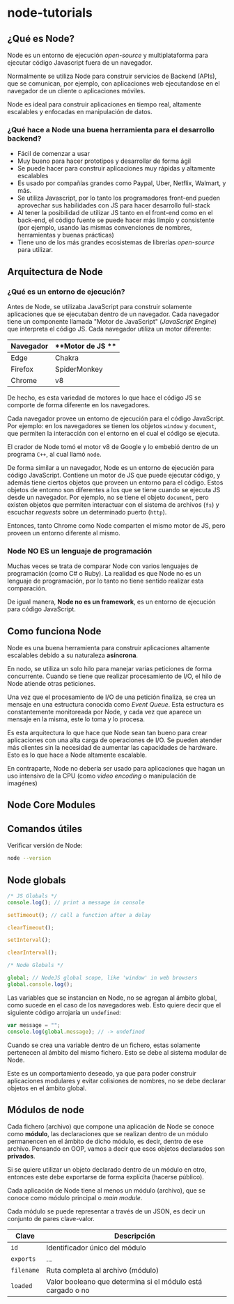 # node-tutorials

## ¿Qué es Node?

Node es un entorno de ejecución _open-source_ y multiplataforma para ejecutar código Javascript fuera de un navegador.

Normalmente se utiliza Node para construir servicios de Backend (APIs), que se comunican, por ejemplo, con aplicaciones web ejecutandose en el navegador de un cliente o aplicaciones móviles.

Node es ideal para construir aplicaciones en tiempo real, altamente escalables y enfocadas en manipulación de datos.

### ¿Qué hace a Node una buena herramienta para el desarrollo backend?

- Fácil de comenzar a usar
- Muy bueno para hacer prototipos y desarrollar de forma ágil
- Se puede hacer para construir aplicaciones muy rápidas y altamente escalables
- Es usado por compañías grandes como Paypal, Uber, Netflix, Walmart, y más.
- Se utiliza Javascript, por lo tanto los programadores front-end pueden aprovechar sus habilidades con JS para hacer desarrollo full-stack
- Al tener la posibilidad de utilizar JS tanto en el front-end como en el back-end, el código fuente se puede hacer más limpio y consistente (por ejemplo, usando las mismas convenciones de nombres, herramientas y buenas prácticas)
- Tiene uno de los más grandes ecosistemas de librerías _open-source_ para utilizar.

## Arquitectura de Node

### ¿Qué es un entorno de ejecución?

Antes de Node, se utilizaba JavaScript para construir solamente aplicaciones que se ejecutaban dentro de un navegador. Cada navegador tiene un componente llamada "Motor de JavaScript" (_JavaScript Engine_) que interpreta el código JS. Cada navegador utiliza un motor diferente:

| **Navegador** | **Motor de JS ** |
| ------------- | ---------------- |
| Edge          | Chakra           |
| Firefox       | SpiderMonkey     |
| Chrome        | v8               |

De hecho, es esta variedad de motores lo que hace el código JS se comporte de forma diferente en los navegadores.

Cada navegador provee un entorno de ejecución para el código JavaScript. Por ejemplo: en los navegadores se tienen los objetos `window` y `document`, que permiten la interacción con el entorno en el cual el código se ejecuta.

El crador de Node tomó el motor v8 de Google y lo embebió dentro de un programa `C++`, al cual llamó `node`.

De forma similar a un navegador, Node es un entorno de ejecución para código JavaScript. Contiene un motor de JS que puede ejecutar código, y además tiene ciertos objetos que proveen un entorno para el código. Estos objetos de entorno son diferentes a los que se tiene cuando se ejecuta JS desde un navegador. Por ejemplo, no se tiene el objeto `document`, pero existen objetos que permiten interactuar con el sistema de archivos (`fs`) y escuchar _requests_ sobre un determinado puerto (`http`).

Entonces, tanto Chrome como Node comparten el mismo motor de JS, pero proveen un entorno diferente al mismo.

### Node NO ES un lenguaje de programación

Muchas veces se trata de comparar Node con varios lenguajes de programación (como C# o Ruby). La realidad es que Node no es un lenguaje de programación, por lo tanto no tiene sentido realizar esta comparación.

De igual manera, **Node no es un framework**, es un entorno de ejecución para código JavaScript.

## Como funciona Node

Node es una buena herramienta para construir aplicaciones altamente escalables debido a su naturaleza **asíncrona**.

En nodo, se utiliza un solo hilo para manejar varias peticiones de forma concurrente. Cuando se tiene que realizar procesamiento de I/O, el hilo de Node atiende otras peticiones.

Una vez que el procesamiento de I/O de una petición finaliza, se crea un mensaje en una estructura conocida como _Event Queue_. Esta estructura es constantemente monitoreada por Node, y cada vez que aparece un mensaje en la misma, este lo toma y lo procesa.

Es esta arquitectura lo que hace que Node sean tan bueno para crear aplicaciones con una alta carga de operaciones de I/O. Se pueden atender más clientes sin la necesidad de aumentar las capacidades de hardware. Esto es lo que hace a Node altamente escalable.

En contraparte, Node no debería ser usado para aplicaciones que hagan un uso intensivo de la CPU (como _video encoding_ o manipulación de imagénes)

## Node Core Modules

## Comandos útiles

Verificar versión de Node:

```sh
node --version
```

## Node globals

```js
/* JS Globals */
console.log(); // print a message in console

setTimeout(); // call a function after a delay

clearTimeout();

setInterval();

clearInterval();
```

```js
/* Node Globals */

global; // NodeJS global scope, like 'window' in web browsers
global.console.log();
```

Las variables que se instancian en Node, no se agregan al ámbito global, como sucede en el caso de los navegadores web. Esto quiere decir que el siguiente código arrojaría un `undefined`:

```js
var message = "";
console.log(global.message); // -> undefined
```

Cuando se crea una variable dentro de un fichero, estas solamente pertenecen al ámbito del mismo fichero. Esto se debe al sistema modular de Node.

Este es un comportamiento deseado, ya que para poder construir aplicaciones modulares y evitar colisiones de nombres, no se debe declarar objetos en el ámbito global.

## Módulos de node

Cada fichero (archivo) que compone una aplicación de Node se conoce como **módulo**, las declaraciones que se realizan dentro de un módulo permanencen en el ámbito de dicho módulo, es decir, dentro de ese archivo. Pensando en OOP, vamos a decir que esos objetos declarados son **privados**.

Si se quiere utilizar un objeto declarado dentro de un módulo en otro, entonces este debe exportarse de forma explícita (hacerse público).

Cada aplicación de Node tiene al menos un módulo (archivo), que se conoce como módulo principal o _main module_.

Cada módulo se puede representar a través de un JSON, es decir un conjunto de pares clave-valor.

| Clave      | Descripción                                                 |
| ---------- | ----------------------------------------------------------- |
| `id`       | Identificador único del módulo                              |
| `exports`  | ...                                                         |
| `filename` | Ruta completa al archivo (módulo)                           |
| `loaded`   | Valor booleano que determina si el módulo está cargado o no |
